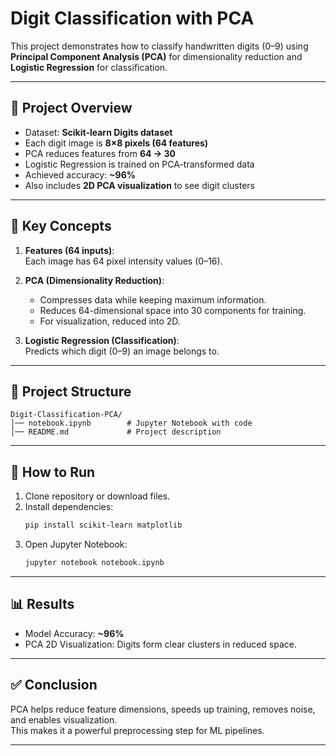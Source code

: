 
# Digit Classification with PCA

This project demonstrates how to classify handwritten digits (0–9) using **Principal Component Analysis (PCA)** for dimensionality reduction and **Logistic Regression** for classification.

---

## 📌 Project Overview
- Dataset: **Scikit-learn Digits dataset**
- Each digit image is **8×8 pixels (64 features)**
- PCA reduces features from **64 → 30**
- Logistic Regression is trained on PCA-transformed data
- Achieved accuracy: **~96%**
- Also includes **2D PCA visualization** to see digit clusters

---

## 🧠 Key Concepts
1. **Features (64 inputs)**:  
   Each image has 64 pixel intensity values (0–16).  

2. **PCA (Dimensionality Reduction)**:  
   - Compresses data while keeping maximum information.  
   - Reduces 64-dimensional space into 30 components for training.  
   - For visualization, reduced into 2D.  

3. **Logistic Regression (Classification)**:  
   Predicts which digit (0–9) an image belongs to.

---

## 📂 Project Structure
```
Digit-Classification-PCA/
│── notebook.ipynb        # Jupyter Notebook with code
│── README.md             # Project description
```

---

## 🚀 How to Run
1. Clone repository or download files.  
2. Install dependencies:
   ```bash
   pip install scikit-learn matplotlib
   ```
3. Open Jupyter Notebook:
   ```bash
   jupyter notebook notebook.ipynb
   ```

---

## 📊 Results
- Model Accuracy: **~96%**
- PCA 2D Visualization: Digits form clear clusters in reduced space.



---

## ✅ Conclusion
PCA helps reduce feature dimensions, speeds up training, removes noise, and enables visualization.  
This makes it a powerful preprocessing step for ML pipelines.

---
